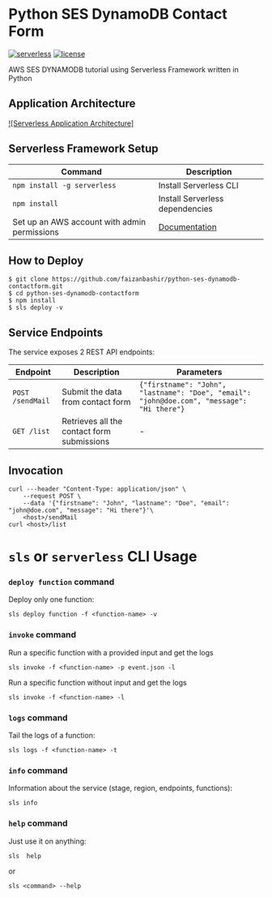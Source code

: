 # Python SES DynamoDB Contact Form

[![serverless](http://public.serverless.com/badges/v3.svg)](http://www.serverless.com)
[![license](https://img.shields.io/github/license/mashape/apistatus.svg)](https://opensource.org/licenses/MIT)

AWS SES DYNAMODB tutorial using Serverless Framework written in Python

## Application Architecture
[![Serverless Application Architecture]](architecture.png)

## Serverless Framework Setup
| **Command** |**Description**|
|-------|------|
| `npm install -g serverless` | Install Serverless CLI  |
| `npm install` | Install Serverless dependencies  |
| Set up an AWS account with admin permissions | [Documentation](https://serverless.com/framework/docs/providers/aws/guide/credentials/)  |

## How to Deploy
```
$ git clone https://github.com/faizanbashir/python-ses-dynamodb-contactform.git
$ cd python-ses-dynamodb-contactform
$ npm install
$ sls deploy -v
```

## Service Endpoints
The service exposes 2 REST API endpoints:

| **Endpoint** |**Description**|**Parameters**|
|-------|------|------|
| `POST /sendMail` | Submit the data from contact form  | `{"firstname": "John", "lastname": "Doe", "email": "john@doe.com", "message": "Hi there"}` |
| `GET /list` | Retrieves all the contact form submissions | - |

## Invocation
	curl ---header "Content-Type: application/json" \
        --request POST \
        --data '{"firstname": "John", "lastname": "Doe", "email": "john@doe.com", "message": "Hi there"}'\
        <host>/sendMail
	curl <host>/list

# `sls` or `serverless` CLI Usage

### `deploy function` command
Deploy only one function:

	sls deploy function -f <function-name> -v

### `invoke` command
Run a specific function with a provided input and get the logs

	sls invoke -f <function-name> -p event.json -l
Run a specific function without input and get the logs

	sls invoke -f <function-name> -l

### `logs` command
Tail the logs of a function:

	sls logs -f <function-name> -t

### `info` command
Information about the service (stage, region, endpoints, functions):

	sls info

### `help` command
Just use it on anything:

	sls  help
or

	sls <command> --help